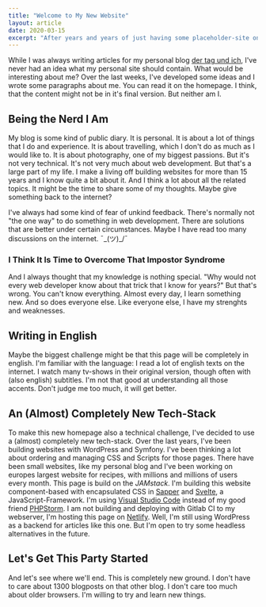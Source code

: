 ```yaml
---
title: "Welcome to My New Website"
layout: article
date: 2020-03-15
excerpt: "After years and years of just having some placeholder-site on that domain that I use for emails, I decided to build a classic homepage. My own little place on the internet, that is just about me. Welcome."
---
```


While I was always writing articles for my personal blog <a href="https://www.dertagundich.de">der tag und ich</a>, I've never had an idea what my personal site should contain. What would be interesting about me? Over the last weeks, I've developed some ideas and I wrote some paragraphs about me. You can read it on the homepage. I think, that the content might not be in it's final version. But neither am I.

## Being the Nerd I Am

My blog is some kind of public diary. It is personal. It is about a lot of things that I do and experience. It is about travelling, which I don't do as much as I would like to. It is about photography, one of my biggest passions. But it's not very technical. It's not very much about web development. But that's a large part of my life. I make a living off building websites for more than 15 years and I know quite a bit about it. And I think a lot about all the related topics. It might be the time to share some of my thoughts. Maybe give something back to the internet?

I've always had some kind of fear of unkind feedback. There's normally not "the one way" to do something in web development. There are solutions that are better under certain circumstances. Maybe I have read too many discussions on the internet. ¯\_(ツ)\_/¯

### I Think It Is Time to Overcome That Impostor Syndrome

And I always thought that my knowledge is nothing special. "Why would not every web developer know about that trick that I know for years?" But that's wrong. You can't know everything. Almost every day, I learn something new. And so does everyone else. Like everyone else, I have my strenghts and weaknesses.

## Writing in English

Maybe the biggest challenge might be that this page will be completely in english. I'm familiar with the language: I read a lot of english texts on the internet. I watch many tv-shows in their original version, though often with (also english) subtitles. I'm not that good at understanding all those accents. Don't judge me too much, it will get better.

## An (Almost) Completely New Tech-Stack

To make this new homepage also a technical challenge, I've decided to use a (almost) completely new tech-stack. Over the last years, I've been building websites with WordPress and Symfony. I've been thinking a lot about ordering and managing CSS and Scripts for those pages. There have been small websites, like my personal blog and I've been working on europes largest website for recipes, with millions and millions of users every month. This page is build on the <em>JAMstack</em>. I'm building this website component-based with encapsulated CSS in <a href="https://sapper.svelte.dev/">Sapper</a> and <a href="https://svelte.dev/">Svelte</a>, a JavaScript-Framework. I'm using <a href="https://code.visualstudio.com/">Visual Studio Code</a> instead of my good friend <a href="https://www.jetbrains.com/de-de/phpstorm/">PHPStorm</a>. I am not building and deploying with Gitlab CI to my webserver, I'm hosting this page on <a href="https://www.netlify.com/">Netlify</a>. Well, I'm still using WordPress as a backend for articles like this one. But I'm open to try some headless alternatives in the future.

## Let's Get This Party Started

And let's see where we'll end. This is completely new ground. I don't have to care about 1300 blogposts on that other blog. I don't care too much about older browsers. I'm willing to try and learn new things.
